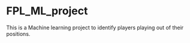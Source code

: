 # FPL_ML_project
This is a Machine learning project to identify players playing out of their positions.
